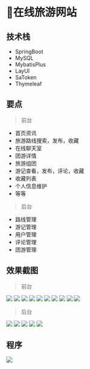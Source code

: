 # 🚝在线旅游网站 <Badge type="warning" text="毕设" vertical="top" />

<MyGlobalComponent />

## 技术栈
- SpringBoot
- MySQL
- MybatisPlus
- LayUI
- SaToken
- Thymeleaf

## 要点
> 前台
- 首页资讯
- 旅游路线搜索，发布，收藏
- 在线聊天室
- 团游详情
- 旅游组团
- 游记查看，发布，评论，收藏
- 收藏列表
- 个人信息维护
- 等等

> 后台
- 路线管理
- 游记管理
- 用户管理
- 评论管理
- 团游管理

## 效果截图
> 前台

![](http://cdn.qiniu.liyansheng.top/img/20240713150057.png)
![](http://cdn.qiniu.liyansheng.top/img/20240713150126.png)
![](http://cdn.qiniu.liyansheng.top/img/20240713150541.png)
![](http://cdn.qiniu.liyansheng.top/img/20240713150706.png)
![](http://cdn.qiniu.liyansheng.top/img/20240713150621.png)
![](http://cdn.qiniu.liyansheng.top/img/20240713150739.png)
![](http://cdn.qiniu.liyansheng.top/img/20240713150805.png)
![](http://cdn.qiniu.liyansheng.top/img/20240713150853.png)
![](http://cdn.qiniu.liyansheng.top/img/20240713150917.png)
![](http://cdn.qiniu.liyansheng.top/img/20240713150955.png)
> 后台

![](http://cdn.qiniu.liyansheng.top/img/20240713145846.png)
![](http://cdn.qiniu.liyansheng.top/img/20240713145915.png)
![](http://cdn.qiniu.liyansheng.top/img/20240713145937.png)
![](http://cdn.qiniu.liyansheng.top/img/20240713145956.png)
![](http://cdn.qiniu.liyansheng.top/img/20240713150016.png)

## 程序
![](http://cdn.qiniu.liyansheng.top/img/20240713160740.png)